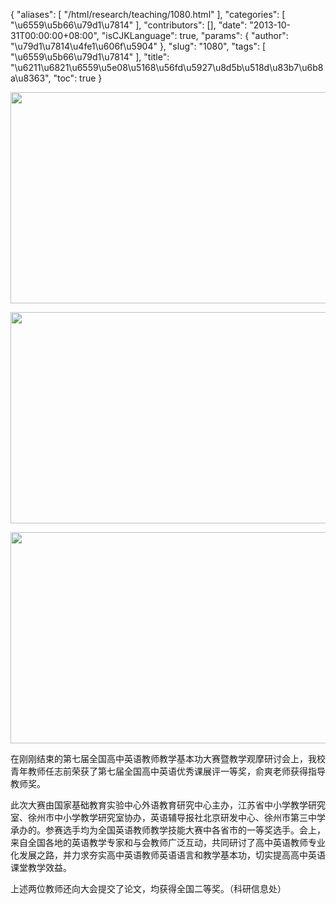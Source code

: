 {
    "aliases": [
        "/html/research/teaching/1080.html"
    ],
    "categories": [
        "\u6559\u5b66\u79d1\u7814"
    ],
    "contributors": [],
    "date": "2013-10-31T00:00:00+08:00",
    "isCJKLanguage": true,
    "params": {
        "author": "\u79d1\u7814\u4fe1\u606f\u5904"
    },
    "slug": "1080",
    "tags": [
        "\u6559\u5b66\u79d1\u7814"
    ],
    "title": "\u6211\u6821\u6559\u5e08\u5168\u56fd\u5927\u8d5b\u518d\u83b7\u6b8a\u8363",
    "toc": true
}


<img
    src="https://cdn.tfls.online/mirror/full/bf6678dab4a9f0a9a7bb7675e00b0663ccaa3abf.jpg"
    style="display:block;margin-left:auto;margin-right:auto;"
    decoding="async"
    fetchpriority="auto"
    loading="lazy"
    height="338"
    width="600"
/>





<img
    src="https://cdn.tfls.online/mirror/full/0df3dc2330d904ec8f737b438c2d335425a702d1.jpg"
    style="display:block;margin-left:auto;margin-right:auto;"
    decoding="async"
    fetchpriority="auto"
    loading="lazy"
    height="338"
    width="600"
/>





<img
    src="https://cdn.tfls.online/mirror/full/45c6fdc42ac9681d60f79e2b695bf33596c99d74.jpg"
    style="display:block;margin-left:auto;margin-right:auto;"
    decoding="async"
    fetchpriority="auto"
    loading="lazy"
    height="338"
    width="600"
/>




  





在刚刚结束的第七届全国高中英语教师教学基本功大赛暨教学观摩研讨会上，我校青年教师任志前荣获了第七届全国高中英语优秀课展评一等奖，俞爽老师获得指导教师奖。




此次大赛由国家基础教育实验中心外语教育研究中心主办，江苏省中小学教学研究室、徐州市中小学教学研究室协办，英语辅导报社北京研发中心、徐州市第三中学承办的。参赛选手均为全国英语教师教学技能大赛中各省市的一等奖选手。会上，来自全国各地的英语教学专家和与会教师广泛互动，共同研讨了高中英语教师专业化发展之路，并力求夯实高中英语教师英语语言和教学基本功，切实提高高中英语课堂教学效益。




上述两位教师还向大会提交了论文，均获得全国二等奖。（科研信息处）




  



